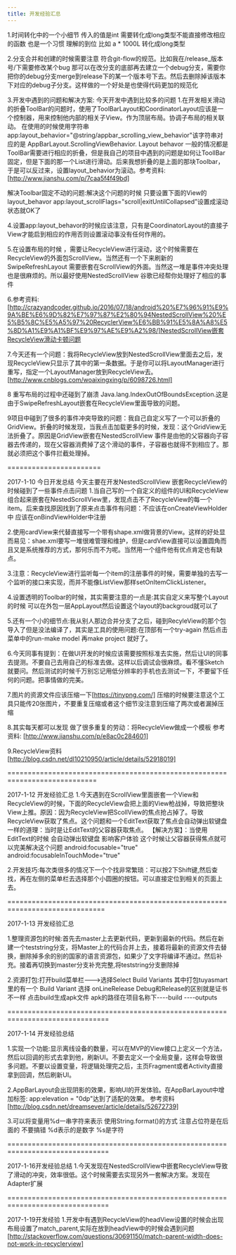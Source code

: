 ```yaml
---
title: 开发经验汇总
---
```

1.时间转化中的一个小细节 传入的值是int 需要转化成long类型不能直接修改相应的函数 
也是一个习惯 理解的到位
比如 a * 1000L 转化成long类型 

2.分支合并和创建的时候需要注意 符合git-flow的规范。比如我在/release_版本号/下需要修改某个bug 那可以在改分支的底部再去建立一个debug分支，需要你把你的debug分支merge到release下的某一个版本号下去。然后去删除掉该版本下对应的debug子分支。这样做的一个好处是也使得代码更加的规范化 

3.开发中遇到的问题和解决方案:
今天开发中遇到比较多的问题 
1.在开发相关滑动的折叠ToolBar的问题时，使用了ToolBarLayout和CoordinatorLayout应该是一个控制器，用来控制他内部的相关子View。作为顶层布局。协调子布局的相关联动。
在使用的时候使用字符串app:layout_behavior="@string/appbar_scrolling_view_behavior"该字符串对应的是 AppBarLayout.ScrollingViewBehavior.
Layout behavor
一般的情况都是ToolBar需要进行相应的折叠，但是我自己的项目中遇到的问题是如何让ToollBar固定，但是下面的那一个List进行滑动。后来我想折叠的是上面的那块Toolbar，于是可以反过来，设置layout_behavior为滚动。参考资料:[http://www.jianshu.com/p/7caa5f4f49bd] 

解决Toolbar固定不动的问题:解决这个问题的时候 只要设置下面的View的 layout_behavor 
app:layout_scrollFlags="scroll|exitUntilCollapsed”设置成滚动状态就OK了


4.设置app:layout_behavor的时候应该注意，只有是CoordinatorLayout的直接子View才能启到相应的作用否则设置滚动事没有任何作用的。

5.在设置布局的时候 ，需要让RecycleView进行滚动，这个时候需要在RecycleView的外面包ScrollView。当然还有一个下来刷新的SwipeRefreshLayout 需要嵌套在ScrollView的外面。当然这一堆是事件冲突处理也是很麻烦的。所以最好使用NestedScrollView 谷歌已经帮你处理好了相应的事件

6.参考资料:[http://crazyandcoder.github.io/2016/07/18/android%20%E7%96%91%E9%9A%BE%E6%9D%82%E7%97%87%E2%80%94NestedScrollView%20%E5%B5%8C%E5%A5%97%20RecyclerView%E6%BB%91%E5%8A%A8%E5%8D%A1%E9%A1%BF%E9%97%AE%E9%A2%98/]NestedScrollView嵌套RecycleView滑动卡顿问题 

7.今天还有一个问题：我将RecycleView放到NestedScrollView里面去之后，发现RecycleView只显示了其中的第一条数据。于是你可以将LayoutManager进行重写，指定一个LayoutManager放到RecycleView去。[http://www.cnblogs.com/woaixingxing/p/6098726.html]

8 重写布局的过程中还碰到了崩溃 Java.lang.IndexOutOfBoundsException.这是由于SwipeRefreshLayout嵌套在RecycleView里面导致的问题。


9项目中碰到了很多的事件冲突导致的问题：我自己自定义写了一个可以折叠的GridView。折叠的时候发现，当我点击加载更多的时候，发现：这个GridView无法折叠了。原因是GridView嵌套在NestedScrollView 事件是由他的父容器向子容器去传递的，现在父容器消费掉了这个滑动的事件，子容器也就得不到相应了。那就必须把这个事件拦截处理掉。

=======================

2017-1-10
今日开发总结 今天主要在开发NestedScrollView 嵌套RecycleView的时候碰到了一些事件点击问题 
1.当自己写的一个自定义的组件的UI和RecycleView组合起来嵌套在NestedScrollView里，发现点击不了RecycleView的每一个item。后来查找原因找到了原来点击事件有问题：不应该在onCreateViewHolder中 应该在onBindViewHolder中注册 

2.使用cardView来代替直接写一个带有shape.xml做背景的View。这样的好处显而易见：shae.xml要写一堆很难管理和维护，但是cardView直接可以设置圆角而且又是系统推荐的方式，那何乐而不为呢。当然用一个组件他有优点肯定也有缺点。

3.注意：RecycleView进行监听每一个item的注册事件的时候，需要单独的去写一个监听的接口来实现，而并不能像ListView那样setOnItemClickListener。

4.设置透明的Toolbar的时候，其实需要注意的一点是:其实自定义来写整个Layout的时候 可以在外包一层AppLayout然后设置这个layout的backgroud就可以了 

5.还有一个小的细节点:我从别人那边合并分支了之后，碰到RecyleView的那个包导入了但是没法编译了，其实是工具的使用问题:在顶部有一个try-again 然后点击菜单中的run-make model 再make project 就好了。

6.今天同事有提到：在做UI开发的时候应该需要按照标准去实施，然后让UI的同事去提测。不要自己去用自己的标准去做。这样以后调试会很麻烦。看不懂Sketch就要问。然后测试的时候千万别忘记用低分辨率的手机也去测试一下，不要留下任何的问题。把事情做的完美。


7.图片的资源文件应该压缩一下[https://tinypng.com/] 压缩的时候要注意这个工具只能传20张图片，不要重复压缩或者这个细节没注意到压缩了两次或者漏掉压缩

8.其实每天都可以发现 做了很多重复的劳动：将RecycleView做成一个模板 参考资料:
[http://www.jianshu.com/p/e8ac0c284601]

9.RecycleView资料[http://blog.csdn.net/dl10210950/article/details/52918019]


============================================================================

2017-1-12 开发经验汇总 
1.今天遇到在ScrollView里面嵌套一个View和RecycleView的时候，下面的RecycleView会把上面的View枪战掉，导致把整块View上推。原因：因为RecycleView把ScollView的焦点抢占掉了。导致RecycleView获取了焦点。这个问题和一个EditText获取了焦点会自动弹出软键盘一样的道理：当时是让EditText的父容器获取焦点。
【解决方案】：当使用EditText的时候 会自动弹出软键盘 影响客户体验 这个时候让父容器获得焦点就可以完美解决这个问题 
android:focusable="true"   
android:focusableInTouchMode="true" 

2.开发技巧:每次类很多的情况下一个个找非常繁琐：可以按2下Shift键,然后查找，再在左侧的菜单栏去选择那个小圆圈的按钮。可以直接定位到相关的页面上去。

==============================================================================

2017-1-13 开发经验汇总 

1.整理资源包的时候:首先去master上去更新代码，更新到最新的代码。然后在新建一个teststring分支，将Master上的代码合并上去，接着将最新的资源文件去替换，删除掉多余的别的国家的语言资源包，如果少了文字将编译不通过。然后补充。接着再切换到master分支补充完整,将teststring分支删除掉 

2.资源打包:打开build菜单栏———>选择Select Build Variants 其中打包tuyasmart 里的有一个 Build Variant 选择 onLineRelease Debug和Release的区别就是证书不一样 点击build生成apk文件 apk的路径在项目名称下----build ----outputs 

===============================================================================

2017-1-14 开发经验总结 

1.实现一个功能:显示离线设备的数量，可以在MVP的View接口上定义一个方法，然后以回调的形式去拿到他，刷新UI。不要去定义一个全局变量，这样会导致很多问题。不要以设置变量，将逻辑处理完之后，主页Fragment或者Activity直接拿到回调，然后刷新UI。

2.AppBarLayout会出现阴影的效果，影响UI的开发体验。在AppBarLayout中增加标签:
app:elevation = "0dp"达到了适配的效果。
参考资料[http://blog.csdn.net/dreamsever/article/details/52672739]

3.可以将变量用%d一串字符来表示 使用String.format()的方式 注意占位符是在后面的 不要搞错 %d表示的是数字 %s是字符 


===============================================================================

2017-1-16开发经验总结 
1.今天发现在NestedScrollView中嵌套RecycleView导致了滑动的冲突，效率很低。这个时候需要去实现另外一套解决方案。发现在Adapter扩展

===============================================================================

2017-1-19开发经验 
1.开发中有遇到RecycleView的headView设置的时候会出现布局设置了match_parent,实际在放到headView中的时候会遇到问题 
[http://stackoverflow.com/questions/30691150/match-parent-width-does-not-work-in-recyclerview]


